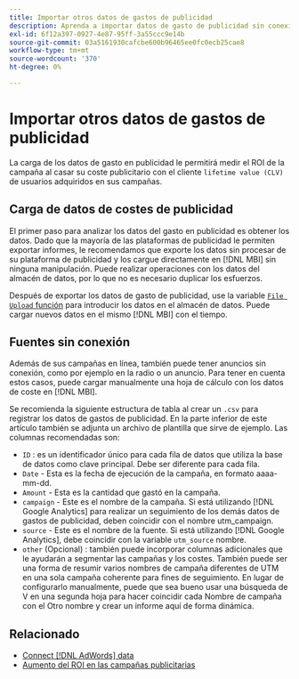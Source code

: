 ```yaml
---
title: Importar otros datos de gastos de publicidad
description: Aprenda a importar datos de gasto de publicidad sin conexión u otro tipo a [!DNL MBI].
exl-id: 6f12a397-0927-4e87-95ff-3a55ccc9e14b
source-git-commit: 03a5161930cafcbe600b96465ee0fc0ecb25cae8
workflow-type: tm+mt
source-wordcount: '370'
ht-degree: 0%

---
```


# Importar otros datos de gastos de publicidad

La carga de los datos de gasto en publicidad le permitirá medir el ROI de la campaña al casar su coste publicitario con el cliente `lifetime value (CLV)` de usuarios adquiridos en sus campañas.

## Carga de datos de costes de publicidad

El primer paso para analizar los datos del gasto en publicidad es obtener los datos. Dado que la mayoría de las plataformas de publicidad le permiten exportar informes, le recomendamos que exporte los datos sin procesar de su plataforma de publicidad y los cargue directamente en [!DNL MBI] sin ninguna manipulación. Puede realizar operaciones con los datos del almacén de datos, por lo que no es necesario duplicar los esfuerzos.

Después de exportar los datos de gasto de publicidad, use la variable [`File Upload` función](../connecting-data/using-file-uploader.md) para introducir los datos en el almacén de datos. Puede cargar nuevos datos en el mismo [!DNL MBI] con el tiempo.

## Fuentes sin conexión

Además de sus campañas en línea, también puede tener anuncios sin conexión, como por ejemplo en la radio o un anuncio. Para tener en cuenta estos casos, puede cargar manualmente una hoja de cálculo con los datos de coste en [!DNL MBI].

Se recomienda la siguiente estructura de tabla al crear un `.csv` para registrar los datos de gastos de publicidad. En la parte inferior de este artículo también se adjunta un archivo de plantilla que sirve de ejemplo. Las columnas recomendadas son:

* `ID` : es un identificador único para cada fila de datos que utiliza la base de datos como clave principal. Debe ser diferente para cada fila.
* `Date` - Esta es la fecha de ejecución de la campaña, en formato aaaa-mm-dd.
* `Amount` - Esta es la cantidad que gastó en la campaña.
* `campaign` - Este es el nombre de la campaña. Si está utilizando [!DNL Google Analytics] para realizar un seguimiento de los demás datos de gastos de publicidad, deben coincidir con el nombre utm\_campaign.
* `source` - Este es el nombre de la fuente. Si está utilizando [!DNL Google Analytics], debe coincidir con la variable `utm_source` nombre.
* `other` (Opcional) : también puede incorporar columnas adicionales que le ayudarán a segmentar las campañas y los costes. También puede ser una forma de resumir varios nombres de campaña diferentes de UTM en una sola campaña coherente para fines de seguimiento. En lugar de configurarlo manualmente, puede que sea bueno usar una búsqueda de V en una segunda hoja para hacer coincidir cada Nombre de campaña con el Otro nombre y crear un informe aquí de forma dinámica.

## Relacionado

* [Connect [!DNL AdWords] data](../integrations/google-adwords.md)
* [Aumento del ROI en las campañas publicitarias](../../analysis/roi-ad-camp.md)
